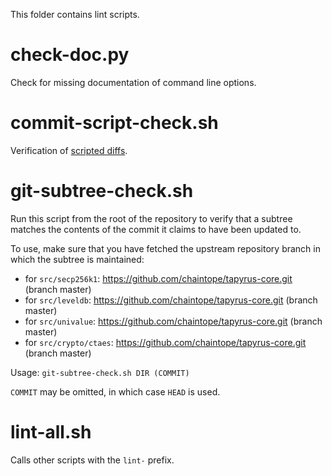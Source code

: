 This folder contains lint scripts.

check-doc.py
============
Check for missing documentation of command line options.

commit-script-check.sh
======================
Verification of [scripted diffs](/doc/developer-notes.md#scripted-diffs).

git-subtree-check.sh
====================
Run this script from the root of the repository to verify that a subtree matches the contents of
the commit it claims to have been updated to.

To use, make sure that you have fetched the upstream repository branch in which the subtree is
maintained:
* for `src/secp256k1`: https://github.com/chaintope/tapyrus-core.git (branch master)
* for `src/leveldb`: https://github.com/chaintope/tapyrus-core.git
 (branch master)
* for `src/univalue`: https://github.com/chaintope/tapyrus-core.git (branch master)
* for `src/crypto/ctaes`: https://github.com/chaintope/tapyrus-core.git (branch master)

Usage: `git-subtree-check.sh DIR (COMMIT)`

`COMMIT` may be omitted, in which case `HEAD` is used.

lint-all.sh
===========
Calls other scripts with the `lint-` prefix.
